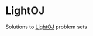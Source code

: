 # LightOJ

Solutions to [LightOJ](http://www.lightoj.com/volume_userstat.php?user_id=22596) problem sets